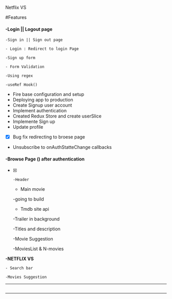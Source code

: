 Netflix VS

#Features

#### -Login || Logout page

    -Sign in || Sign out page

    - Login : Redirect to login Page

    -Sign up form

    - Form Validation

    -Using regex

    -useRef Hook()

* Fire base configuration and setup
* Deploying app to production
* Create Signup user account
* Implement authentication
* Created Redux Store and create userSlice
* Implemente Sign up
* Update profile

* [X] Bug fix redirecting to broese page

* Unsubscribe to onAuthStatteChange callbacks

#### -**Browse Page () after authentication**

* [X] 
      -Header

    - Main movie

    -going to build

    - Tmdb site api



    -Trailer in background

    -Titles and description

    -Movie Suggestion

    -MoviesList & N-movies

**-NETFLIX VS**

    - Search bar

    -Movies Suggestion

---

```

```

---
